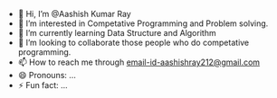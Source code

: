 - 👋 Hi, I’m @Aashish Kumar Ray
- 👀 I’m interested in Competative Programming and Problem solving.
- 🌱 I’m currently learning Data Structure and Algorithm
- 💞️ I’m looking to collaborate those people who do competative programming.
- 📫 How to reach me through email-id-aashishray212@gmail.com
- 😄 Pronouns: ...
- ⚡ Fun fact: ...

<!---
Aashishkumaray/Aashishkumaray is a ✨ special ✨ repository because its `README.md` (this file) appears on your GitHub profile.
You can click the Preview link to take a look at your changes.
--->
